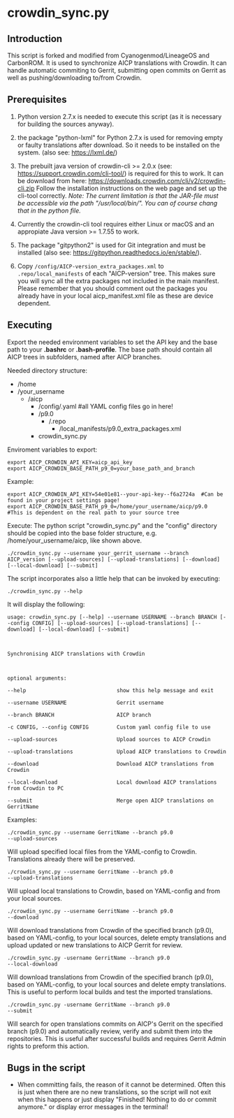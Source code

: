 crowdin_sync.py
==============

Introduction
------------
This script is forked and modified from Cyanogenmod/LineageOS and CarbonROM. It is used to synchronize AICP translations with Crowdin.
It can handle automatic commiting to Gerrit, submitting open commits on Gerrit as well as pushing/downloading to/from Crowdin.


Prerequisites
-------------
1. Python version 2.7.x is needed to execute this script (as it is necessary for building the sources anyway).

2. the package "python-lxml" for Python 2.7.x is used for removing empty or faulty translations after download. So it needs to be installed on the system. (also see: https://lxml.de/)

3. The prebuilt java version of crowdin-cli >= 2.0.x (see: https://support.crowdin.com/cli-tool/) is required for this to work.
   It can be download from here: https://downloads.crowdin.com/cli/v2/crowdin-cli.zip
   Follow the installation instructions on the web page and set up the cli-tool correctly.
   *Note: The current limitation is that the JAR-file must be accessible via the path "/usr/local/bin/". You can of course chang that in the python file.*

4. Currently the crowdin-cli tool requires either Linux or macOS and an appropiate Java version >= 1.7.55 to work.

5. The package "gitpython2" is used for Git integration and must be installed (also see: https://gitpython.readthedocs.io/en/stable/).

6. Copy <code>/config/AICP-version_extra_packages.xml</code> to <code>.repo/local_manifests</code> of each "AICP-version" tree.
   This makes sure you will sync all the extra packages not included in the main manifest.
   Please remember that you should comment out the packages you already have in your local aicp_manifest.xml file
   as these are device dependent.


Executing
---------
Export the needed environment variables to set the API key and the base path to your **.bashrc** or **.bash-profile**.
The base path should contain all AICP trees in subfolders, named after AICP branches.

Needed directory structure:

* /home
 * /your_username
   * /aicp
     * /config/.yaml  #all YAML config files go in here!
     * /p9.0
       * /.repo
         * /local_manifests/p9.0_extra_packages.xml
     * crowdin_sync.py

Enviroment variables to export:

    export AICP_CROWDIN_API_KEY=aicp_api_key
    export AICP_CROWDIN_BASE_PATH_p9_0=your_base_path_and_branch

Example:

    export AICP_CROWDIN_API_KEY=54e01e81--your-api-key--f6a2724a  #Can be found in your project settings page!
    export AICP_CROWDIN_BASE_PATH_p9_0=/home/your_username/aicp/p9.0  #This is dependent on the real path to your source tree

Execute:
The python script "crowdin_sync.py" and the "config" directory should be copied into the base folder structure, e.g. /home/your_username/aicp, like shown above.

<code>./crowdin_sync.py --username your_gerrit_username --branch AICP_version [--upload-sources] [--upload-translations] [--download] [--local-download] [--submit]</code>

The script incorporates also a little help that can be invoked by executing:

<code>./crowdin_sync.py --help</code>

It will display the following:

<pre><code>usage: crowdin_sync.py [--help] --username USERNAME --branch BRANCH [--config CONFIG] [--upload-sources] [--upload-translations] [--download] [--local-download] [--submit]<br />
<br />
Synchronising AICP translations with Crowdin<br />
<br />
optional arguments:<br />
--help                             show this help message and exit<br />
--username USERNAME                Gerrit username<br />
--branch BRANCH                    AICP branch<br />
-c CONFIG, --config CONFIG         Custom yaml config file to use<br />
--upload-sources                   Upload sources to AICP Crowdin<br />
--upload-translations              Upload AICP translations to Crowdin<br />
--download                         Download AICP translations from Crowdin<br />
--local-download                   Local download AICP translations from Crowdin to PC<br />
--submit                           Merge open AICP translations on GerritName<br /></code></pre>

Examples:

<code>./crowdin_sync.py --username GerritName --branch p9.0 --upload-sources</code>

Will upload specified local files from the YAML-config to Crowdin. Translations already there will be preserved.

<code>./crowdin_sync.py --username GerritName --branch p9.0 --upload-translations</code>

Will upload local translations to Crowdin, based on YAML-config and from your local sources.

<code>./crowdin_sync.py --username GerritName --branch p9.0 --download</code>

Will download translations from Crowdin of the specified branch (p9.0), based on YAML-config, to your local sources,
delete empty translations and upload updated or new translations to AICP Gerrit for review.

<code>./crowdin_sync.py -username GerritName --branch p9.0 --local-download</code>

Will download translations from Crowdin of the specified branch (p9.0), based on YAML-config, to your local sources
and delete empty translations. This is useful to perform local builds and test the imported translations.

<code>./crowdin_sync.py -username GerritName --branch p9.0 --submit</code>

Will search for open translations commits on AICP's Gerrit on the specified branch (p9.0) and
automatically review, verify and submit them into the repositories. This is useful after successful builds and requires
Gerrit Admin rights to preform this action.


Bugs in the script
------------------
 - When committing fails, the reason of it cannot be determined. Often this is just when there
   are no new translations, so the script will not exit when this happens or just display
   "Finished! Nothing to do or commit anymore." or display error messages in the terminal!
